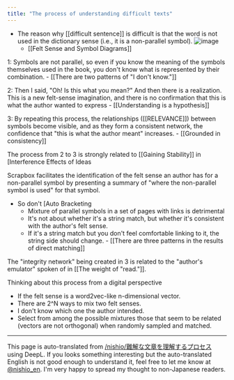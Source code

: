 ```yaml
---
title: "The process of understanding difficult texts"
---
```


- The reason why [[difficult sentence]] is difficult is that the word is not used in the dictionary sense (i.e., it is a non-parallel symbol).
![image](https://gyazo.com/885465ddacdcfdc20de8defda5082f02/thumb/1000)
    - [[Felt Sense and Symbol Diagrams]]

1: Symbols are not parallel, so even if you know the meaning of the symbols themselves used in the book, you don't know what is represented by their combination.
    - [[There are two patterns of "I don't know."]]

2: Then I said, "Oh! Is this what you mean?" And then there is a realization. This is a new felt-sense imagination, and there is no confirmation that this is what the author wanted to express
    - [[Understanding is a hypothesis]]

3: By repeating this process, the relationships ([[RELEVANCE]]) between symbols become visible, and as they form a consistent network, the confidence that "this is what the author meant" increases.
    - [[Grounded in consistency]]

The process from 2 to 3 is strongly related to [[Gaining Stability]] in [Interference Effects of Ideas

Scrapbox facilitates the identification of the felt sense an author has for a non-parallel symbol by presenting a summary of "where the non-parallel symbol is used" for that symbol.
- So don't [Auto Bracketing
    - Mixture of parallel symbols in a set of pages with links is detrimental
    - It's not about whether it's a string match, but whether it's consistent with the author's felt sense.
    - If it's a string match but you don't feel comfortable linking to it, the string side should change.
            - [[There are three patterns in the results of direct matching]]

The "integrity network" being created in 3 is related to the "author's emulator" spoken of in [[The weight of "read."]].

Thinking about this process from a digital perspective
- If the felt sense is a word2vec-like n-dimensional vector.
- There are 2^N ways to mix two felt senses.
- I don't know which one the author intended.
- Select from among the possible mixtures those that seem to be related (vectors are not orthogonal) when randomly sampled and matched.


---
This page is auto-translated from [/nishio/難解な文章を理解するプロセス](https://scrapbox.io/nishio/難解な文章を理解するプロセス) using DeepL. If you looks something interesting but the auto-translated English is not good enough to understand it, feel free to let me know at [@nishio_en](https://twitter.com/nishio_en). I'm very happy to spread my thought to non-Japanese readers.